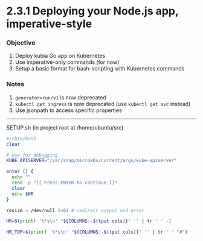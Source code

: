 # 2.3.1 Deploying your Node.js app, imperative-style

### Objective
1. Deploy kubia Go app on Kubernetes
2. Use imperative-only commands (for now)
3. Setup a basic format for bash-scripting with Kubernetes commands

### Notes
1. `generator=run/v1` is now deprecated
2. `kubectl get ingress` is now deprecated (use `kubectl get svc` instead)
3. Use jsonpath to access specific properties

---

SETUP.sh (in project root at /home/ubuntu/src)

```bash
#!/bin/bash
clear

# Use for debugging
KUBE_APISERVER="/var/snap/microk8s/current/args/kube-apiserver"

enter () {
  echo ""
  read -p "[[ Press ENTER to continue ]]"
  clear
  echo $HR
}

resize > /dev/null 2>&1 # redirect output and error

HR=$(printf '%*s\n' "${COLUMNS:-$(tput cols)}" '' | tr ' ' -)

HR_TOP=$(printf '%*s\n' "${COLUMNS:-$(tput cols)}" '' | tr ' ' "#")
```
